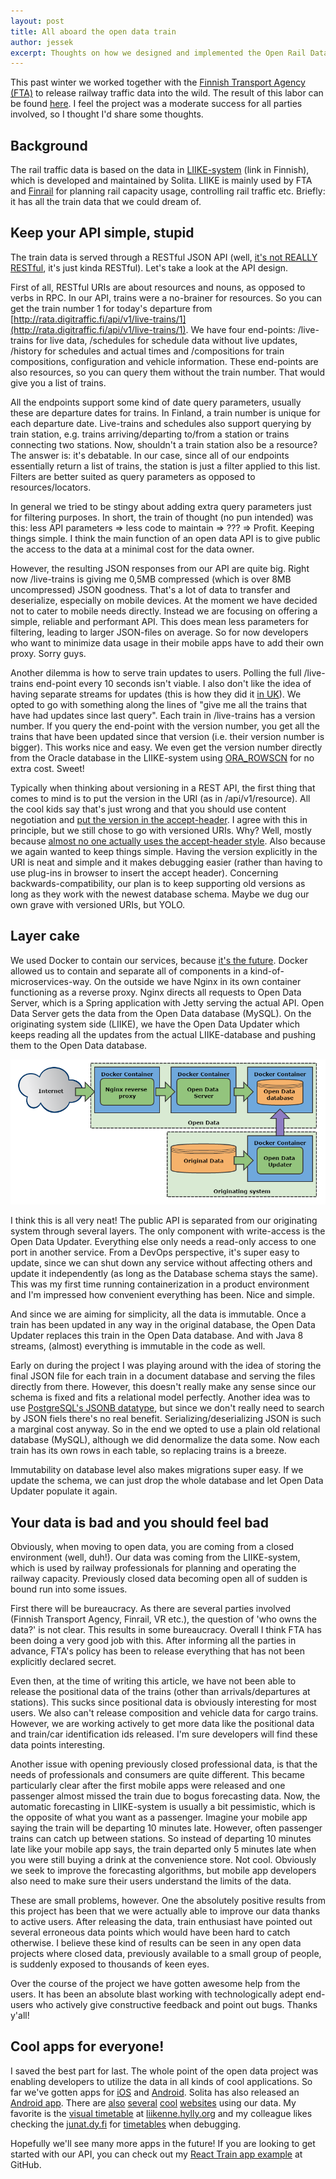 ```yaml
---
layout: post
title: All aboard the open data train
author: jessek
excerpt: Thoughts on how we designed and implemented the Open Rail Data RESTful API.
---
```


This past winter we worked together with the [Finnish Transport Agency (FTA)](http://portal.liikennevirasto.fi/sivu/www/e/) to release railway traffic data into the wild. The result of this labor can be found [here](http://rata.digitraffic.fi/). I feel the project was a moderate success for all parties involved, so I thought I'd share some thoughts.

## Background

The rail traffic data is based on the data in [LIIKE-system](http://portal.liikennevirasto.fi/sivu/www/f/ammattiliikenteen_palvelut/rataverkolla_liikennointi/ratakapasiteetin_hallinta/liike) (link in Finnish), which is developed and maintained by Solita. LIIKE is mainly used by FTA and [Finrail](http://www.finrail.fi/) for planning rail capacity usage, controlling rail traffic etc. Briefly: it has all the train data that we could dream of.

## Keep your API simple, stupid

The train data is served through a RESTful JSON API (well, [it's not REALLY RESTful](http://timelessrepo.com/haters-gonna-hateoas), it's just kinda RESTful). Let's take a look at the API design.

First of all, RESTful URIs are about resources and nouns, as opposed to verbs in RPC. In our API, trains were a no-brainer for resources. So you can get the train number 1 for today's departure from [http://rata.digitraffic.fi/api/v1/live-trains/1](http://rata.digitraffic.fi/api/v1/live-trains/1). We have four end-points: /live-trains for live data, /schedules for schedule data without live updates, /history for schedules and actual times and /compositions for train compositions, configuration and vehicle information. These end-points are also resources, so you can query them without the train number. That would give you a list of trains.

All the endpoints support some kind of date query parameters, usually these are departure dates for trains. In Finland, a train number is unique for each departure date. Live-trains and schedules also support querying by train station, e.g. trains arriving/departing to/from a station or trains connecting two stations. Now, shouldn't a train station also be a resource? The answer is: it's debatable. In our case, since all of our endpoints essentially return a list of trains, the station is just a filter applied to this list. Filters are better suited as query parameters as opposed to resources/locators.

In general we tried to be stingy about adding extra query parameters just for filtering purposes. In short, the train of thought (no pun intended) was this: less API parameters => less code to maintain => ??? => Profit. Keeping things simple. I think the main function of an open data API is to give public the access to the data at a minimal cost for the data owner.

However, the resulting JSON responses from our API are quite big. Right now /live-trains is giving me 0,5MB compressed (which is over 8MB uncompressed) JSON goodness. That's a lot of data to transfer and deserialize, especially on mobile devices. At the moment we have decided not to cater to mobile needs directly. Instead we are focusing on offering a simple, reliable and performant API. This does mean less parameters for filtering, leading to larger JSON-files on average. So for now developers who want to minimize data usage in their mobile apps have to add their own proxy. Sorry guys.

Another dilemma is how to serve train updates to users. Polling the full /live-trains end-point every 10 seconds isn't viable. I also don't like the idea of having separate streams for updates (this is how they did it [in UK](http://nrodwiki.rockshore.net/index.php/About_the_feeds)). We opted to go with something along the lines of "give me all the trains that have had updates since last query". Each train in /live-trains has a version number. If you query the end-point with the version number, you get all the trains that have been updated since that version (i.e. their version number is bigger). This works nice and easy. We even get the version number directly from the Oracle database in the LIIKE-system using [ORA_ROWSCN](http://docs.oracle.com/cd/B19306_01/server.102/b14200/pseudocolumns007.htm) for no extra cost. Sweet!

Typically when thinking about versioning in a REST API, the first thing that comes to mind is to put the version in the URI (as in /api/v1/resource). All the cool kids say that's just wrong and that you should use content negotiation and [put the version in the accept-header](http://blog.steveklabnik.com/posts/2011-07-03-nobody-understands-rest-or-http#i_want_my_api_to_be_versioned). I agree with this in principle, but we still chose to go with versioned URIs. Why? Well, mostly because [almost no one actually uses the accept-header style](http://www.lexicalscope.com/blog/2012/03/12/how-are-rest-apis-versioned/). Also because we again wanted to keep things simple. Having the version explicitly in the URI is neat and simple and it makes debugging easier (rather than having to use plug-ins in browser to insert the accept header). Concerning backwards-compatibility, our plan is to keep supporting old versions as long as they work with the newest database schema. Maybe we dug our own grave with versioned URIs, but YOLO.


## Layer cake

We used Docker to contain our services, because [it's the future](http://blog.circleci.com/its-the-future/). Docker allowed us to contain and separate all of components in a kind-of-microservices-way. On the outside we have Nginx in its own container functioning as a reverse proxy. Nginx directs all requests to Open Data Server, which is a Spring application with Jetty serving the actual API. Open Data Server gets the data from the Open Data database (MySQL). On the originating system side (LIIKE), we have the Open Data Updater which keeps reading all the updates from the actual LIIKE-database and pushing them to the Open Data database.

![Architecture](/img/open-train-data/architecture.png)

I think this is all very neat! The public API is separated from our originating system through several layers. The only component with write-access is the Open Data Updater. Everything else only needs a read-only access to one port in another service. From a DevOps perspective, it's super easy to update, since we can shut down any service without affecting others and update it independently (as long as the Database schema stays the same). This was my first time running containerization in a product environment and I'm impressed how convenient everything has been. Nice and simple.

And since we are aiming for simplicity, all the data is immutable. Once a train has been updated in any way in the original database, the Open Data Updater replaces this train in the Open Data database. And with Java 8 streams, (almost) everything is immutable in the code as well.

Early on during the project I was playing around with the idea of storing the final JSON file for each train in a document database and serving the files directly from there. However, this doesn't really make any sense since our schema is fixed and fits a relational model perfectly. Another idea was to use [PostgreSQL's JSONB datatype](https://www.compose.io/articles/is-postgresql-your-next-json-database/), but since we don't really need to search by JSON fiels there's no real benefit. Serializing/deserializing JSON is such a marginal cost anyway. So in the end we opted to use a plain old relational database (MySQL), although we did denormalize the data some. Now each train has its own rows in each table, so replacing trains is a breeze.

Immutability on database level also makes migrations super easy. If we update the schema, we can just drop the whole database and let Open Data Updater populate it again.


## Your data is bad and you should feel bad

Obviously, when moving to open data, you are coming from a closed environment (well, duh!). Our data was coming from the LIIKE-system, which is used by railway professionals for planning and operating the railway capacity. Previously closed data becoming open all of sudden is bound run into some issues.

First there will be bureaucracy. As there are several parties involved (Finnish Transport Agency, Finrail, VR etc.), the question of 'who owns the data?' is not clear. This results in some bureaucracy. Overall I think FTA has been doing a very good job with this. After informing all the parties in advance, FTA's policy has been to release everything that has not been explicitly declared secret.

Even then, at the time of writing this article, we have not been able to release the positional data of the trains (other than arrivals/departures at stations). This sucks since positional data is obviously interesting for most users. We also can't release composition and vehicle data for cargo trains. However, we are working actively to get more data like the positional data and train/car identification ids released. I'm sure developers will find these data points interesting.

Another issue with opening previously closed professional data, is that the needs of professionals and consumers are quite different. This became particularly clear after the first mobile apps were released and one passenger almost missed the train due to bogus forecasting data. Now, the automatic forecasting in LIIKE-system is usually a bit pessimistic, which is the opposite of what you want as a passenger. Imagine your mobile app saying the train will be departing 10 minutes late. However, often passenger trains can catch up between stations. So instead of departing 10 minutes late like your mobile app says, the train departed only  5 minutes late when you were still buying a drink at the convenience store. Not cool. Obviously we seek to improve the forecasting algorithms, but mobile app developers also need to make sure their users understand the limits of the data.

These are small problems, however. One the absolutely positive results from this project has been that we were actually able to improve our data thanks to active users. After releasing the data, train enthusiast have pointed out several erroneous data points which would have been hard to catch otherwise. I believe these kind of results can be seen in any open data projects where closed data, previously available to a small group of people, is suddenly exposed to thousands of keen eyes.

Over the course of the project we have gotten awesome help from the users. It has been an absolute blast working with technologically adept end-users who actively give constructive feedback and point out bugs. Thanks y'all!


## Cool apps for everyone!

I saved the best part for last. The whole point of the open data project was enabling developers to utilize the data in all kinds of cool applications. So far we've gotten apps for [iOS](https://itunes.apple.com/WebObjects/MZStore.woa/wa/viewSoftware?id=991575491&mt=8) and [Android](https://play.google.com/store/apps/details?id=com.junainfo). Solita has also released an [Android app](https://play.google.com/store/apps/details?id=fi.solita.junailija). There are [also](http://www.junainfo.com/) [several](http://junat.eu/) [cool](http://junat.dy.fi/liikenne/) [websites](http://julia.dy.fi/) using our data. My favorite is the [visual timetable](http://liikenne.hylly.org/rata/reaali/) at [liikenne.hylly.org](http://liikenne.hylly.org/) and my colleague likes checking the [junat.dy.fi](http://junat.dy.fi/liikenne) for [timetables](http://junat.dy.fi/liikenne/juna/382/2015-07-07) when debugging.

Hopefully we'll see many more apps in the future! If you are looking to get started with our API, you can check out my [React Train app example](https://github.com/sh0guni/react-train-exercise) at GitHub.
